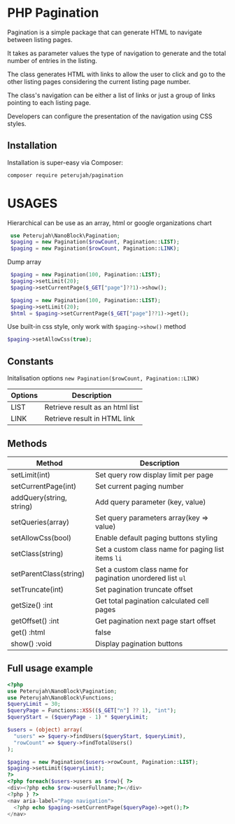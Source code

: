 # PHP Pagination 

Pagination is a simple package that can generate HTML to navigate between listing pages.

It takes as parameter values the type of navigation to generate and the total number of entries in the listing.

The class generates HTML with links to allow the user to click and go to the other listing pages considering the current listing page number.

The class's navigation can be either a list of links or just a group of links pointing to each listing page.

Developers can configure the presentation of the navigation using CSS styles.


## Installation

Installation is super-easy via Composer:
```md
composer require peterujah/pagination
```

# USAGES

Hierarchical can be use as an array, html or google organizations chart

```php 
 use Peterujah\NanoBlock\Pagination;
 $paging = new Pagination($rowCount, Pagination::LIST);
 $paging = new Pagination($rowCount, Pagination::LINK);
```
  
Dump array 
  
```php 
 $paging = new Pagination(100, Pagination::LIST);
 $paging->setLimit(20);
 $paging->setCurrentPage($_GET["page"]??1)->show();
 ```
   
```php 
 $paging = new Pagination(100, Pagination::LIST);
 $paging->setLimit(20);
 $html = $paging->setCurrentPage($_GET["page"]??1)->get();
```

Use built-in css style, only work with `$paging->show()` method

``` php 
$paging->setAllowCss(true);
```

## Constants
Initalisation options `new Pagination($rowCount, Pagination::LINK)`

| Options         | Description                                                                         |
|-----------------|-------------------------------------------------------------------------------------|
| LIST            | Retrieve result as an html list                                                     |
| LINK            | Retrieve result in HTML link                                                        |

## Methods

| Method                    | Description                                                                         |
|---------------------------|-------------------------------------------------------------------------------------|
| setLimit(int)             | Set query row display limit per page                                                |
| setCurrentPage(int)       | Set current paging number                                                           |
| addQuery(string, string)  | Add query parameter (key, value)                                                    |
| setQueries(array)         | Set query parameters array(key => value)                                            |
| setAllowCss(bool)         | Enable default paging buttons styling                                               |
| setClass(string)          | Set a custom class name for paging list items `li`                                  |
| setParentClass(string)    | Set a custom class name for pagination unordered list `ul`                          |
| setTruncate(int)          | Set pagination truncate offset                                                      |
| getSize() :int            | Get total pagination calculated cell pages                                          |
| getOffset() :int          | Get pagination next page start offset                                               |
| get() :html|false         | Returns pagination generated html                                                   |
| show() :void              | Display pagination buttons                                                          |



## Full usage example

```php
<?php
use Peterujah\NanoBlock\Pagination;
use Peterujah\NanoBlock\Functions;
$queryLimit = 30;
$queryPage = Functions::XSS(($_GET["n"] ?? 1), "int");
$queryStart = ($queryPage - 1) * $queryLimit;

$users = (object) array(
  "users" => $query->findUsers($queryStart, $queryLimit),
  "rowCount" => $query->findTotalUsers()
);

$paging = new Pagination($users->rowCount, Pagination::LIST);
$paging->setLimit($queryLimit);
?>
<?php foreach($users->users as $row){ ?>
<div><?php echo $row->userFullname;?></div>
<?php } ?>
<nav aria-label="Page navigation">
  <?php echo $paging->setCurrentPage($queryPage)->get();?>
</nav>
```
